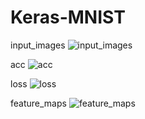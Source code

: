 # Keras-MNIST

input_images
![input_images](https://user-images.githubusercontent.com/35373553/49684549-9147f880-fb18-11e8-9971-5e753eb6604c.png)


acc
![acc](https://user-images.githubusercontent.com/35373553/49684551-97d67000-fb18-11e8-9cef-c3a5d3081b33.png)


loss
![loss](https://user-images.githubusercontent.com/35373553/49684552-99a03380-fb18-11e8-818a-c36395429d31.png)


feature_maps
![feature_maps](https://user-images.githubusercontent.com/35373553/49684553-9ad16080-fb18-11e8-8377-c681664dbab9.png)
